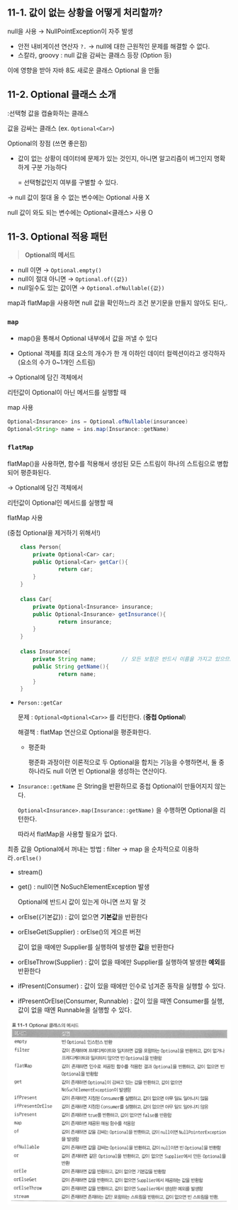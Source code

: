 ## 11-1. 값이 없는 상황을 어떻게 처리할까?

null을 사용 → NullPointException이 자주 발생

- 안전 내비게이션 연산자 `?.` → null에 대한 근원적인 문제를 해결할 수 없다.
- 스칼라, groovy : null 값을 감싸는 클래스 등장 (Option 등)

이에 영향을 받아 자바 8도 새로운 클래스 Optional 을 만듦

## 11-2. Optional 클래스 소개

:선택형 값을 캡슐화하는 클래스

값을 감싸는 클래스 (ex. `Optional<Car>`)

Optional의 장점 (쓰면 좋은점)

- 값이 없는 상황이 데이터에 문제가 있는 것인지, 아니면 알고리즘이 버그인지 명확하게 구분 가능하다

  = 선택형값인지 여부를 구별할 수 있다.


→ null 값이 절대 올 수 없는 변수에는 Optional 사용 X

null 값이 와도 되는 변수에는 Optional<클래스> 사용 O

## 11-3. Optional 적용 패턴

> **Optional의 메서드**
>

- null 이면 → `Optional.empty()`
- null이 절대 아니면 → `Optional.of({값})`
- null일수도 있는 값이면 → `Optional.ofNullable({값})`

map과 flatMap을 사용하면 null 값을 확인하느라 조건 분기문을 만들지 않아도 된다,.

### **`map`**

- map()을 통해서 Optional 내부에서 값을 꺼낼 수 있다

- Optional 객체를 최대 요소의 개수가 한 개 이하인 데이터 컬렉션이라고 생각하자 (요소의 수가 0~1개인 스트림)

→ Optional에 담긴 객체에서

리턴값이 Optional이 아닌 메서드를 실행할 때

map 사용

```java
Optional<Insurance> ins = Optional.ofNullable(insurancee)
Optional<String> name = ins.map(Insurance::getName)
```

### **`flatMap`**

flatMap()을 사용하면, 함수를 적용해서 생성된 모든 스트림이 하나의 스트림으로 병합되어 평준화된다.

→ Optional에 담긴 객체에서

리턴값이 Optional인 메서드를 실행할 때

flatMap 사용

(중첩 Optional을 제거하기 위해서!)


```java
    class Person{
        private Optional<Car> car;
        public Optional<Car> getCar(){
                return car;
        }
    }
    
    class Car{
        private Optional<Insurance> insurance;
        public Optional<Insurance> getInsurance(){
                return insurance;
        }
    }
    
    class Insurance{
        private String name;        // 모든 보험은 반드시 이름을 가지고 있으므로 Optional클래스를 사용하지 않음
        public String getName(){
                return name;
        }
    }
```

- `Person::getCar`

  문제 : `Optional<Optional<Car>>` 를 리턴한다. (**중첩 Optional**)

  해결책 : flatMap 연산으로 Optional을 평준화한다.

    - 평준화

      평준화 과정이란 이론적으로 두 Optional을 합치는 기능을 수행하면서, 둘 중 하나라도 null 이면 빈 Optional을 생성하는 연산이다.


- `Insurance::getName` 은 String을 반환하므로 중첩 Optional이 만들어지지 않는다.

  `Optional<Insurance>.map(Insurance::getName)` 을 수행하면 Optional<String>을 리턴한다.

  따라서 flatMap을 사용할 필요가 없다.


최종 값을 Optional에서 꺼내는 방법 : filter → map 을 순차적으로 이용하라`.orElse()`

- stream()
- get() : null이면 NoSuchElementException 발생

  Optional에 반드시 값이 있는게 아니면 쓰지 말 것

- orElse({기본값}) : 값이 없으면 **기본값**을 반환한다
- orElseGet(Supplier<T>) : orElse()의 게으른 버전

  값이 없을 때에만 Supplier를 실행하여 발생한 **값**을 반환한다

- orElseThrow(Supplier<T>) : 값이 없을 때에만 Supplier를 실행하여 발생한 **예외**를 반환한다
- ifPresent(Consumer<T>) : 값이 있을 때에만 인수로 넘겨준 동작을 실행할 수 있다.
- ifPresentOrElse(Consumer<T>, Runnable) : 값이 있을 때엔 Consumer를 실행, 값이 없을 때엔 Runnable을 실행할 수 있다.

![](../image/ch11-3.png)